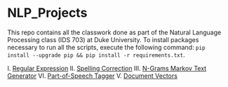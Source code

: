 # NLP_Projects
This repo contains all the classwork done as part of the Natural Language Processing class (IDS 703) at Duke University. To install packages necessary to run all the scripts, execute the following command: `pip install --upgrade pip && pip install -r requirements.txt`.

I. [Regular Expression]()
II. [Spelling Correction]()
III. [N-Grams Markov Text Generator]()
VI. [Part-of-Speech Tagger]()
V. [Document Vectors]()
